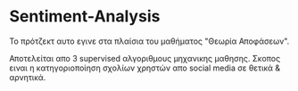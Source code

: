 # Sentiment-Analysis
Το πρότζεκτ αυτο εγινε στα πλαίσια του μαθήματος "Θεωρία Αποφάσεων". 

Αποτελείται απο 3 supervised αλγοριθμους μηχανικης μαθησης. Σκοπος ειναι η κατηγοριοποίηση σχολίων χρηστών απο social media σε θετικά & αρνητικά.
